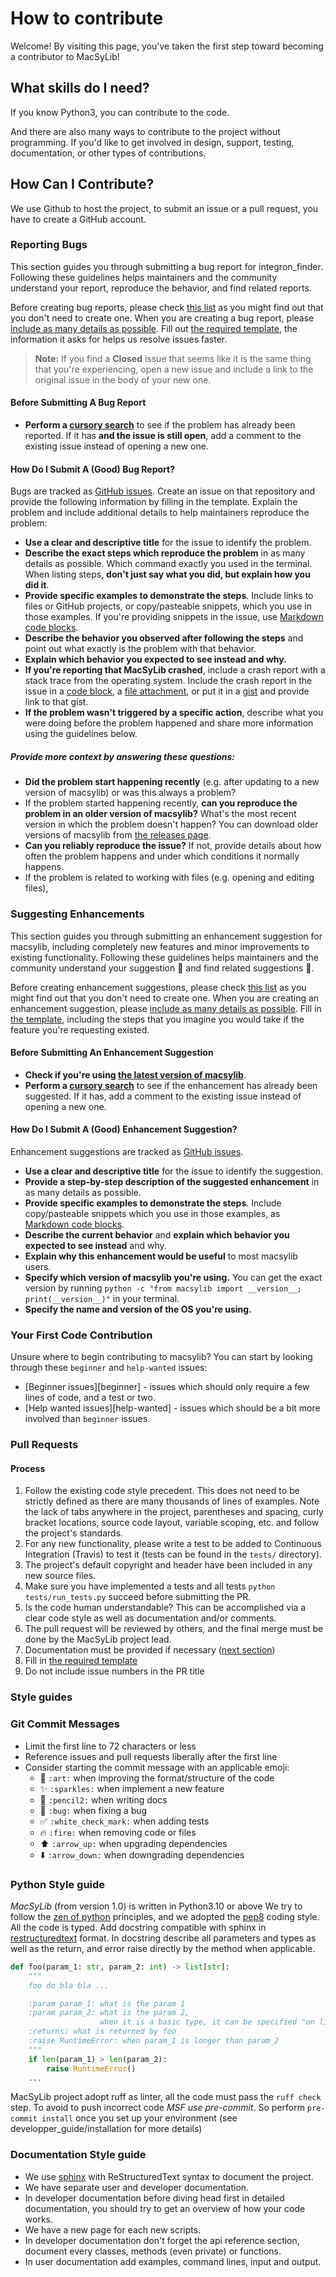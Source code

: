 # How to contribute

Welcome! By visiting this page,
you've taken the first step toward becoming a contributor to MacSyLib!

## What skills do I need?

If you know Python3, you can contribute to the code.

And there are also many ways to contribute to the project without programming.
If you'd like to get involved in design,
support, testing, documentation, or other types of contributions.


## How Can I Contribute?

We use Github to host the project, to submit an issue or a pull request,
you have to create a GitHub account.

### Reporting Bugs

This section guides you through submitting a bug report for integron_finder.
Following these guidelines helps maintainers and the community understand your report,
reproduce the behavior, and find related reports.

Before creating bug reports, please check [this list](#before-submitting-a-bug-report)
as you might find out that you don't need to create one.
When you are creating a bug report, please
[include as many details as possible](#how-do-i-submit-a-good-bug-report).
Fill out [the required template](.github/ISSUE_TEMPLATE.md), the information it asks for helps us resolve issues faster.

> **Note:**
> If you find a **Closed** issue that seems like it is the same thing that you're experiencing,
> open a new issue and include a link to the original issue in the body of your new one.

#### Before Submitting A Bug Report

* **Perform a [cursory search](https://github.com/gem-pasteur/macsylib/issues?q=is%3Aopen+is%3Aissue+label%3Abug)**
to see if the problem has already been reported.
If it has **and the issue is still open**, add a comment to the existing issue instead of opening a new one.


#### How Do I Submit A (Good) Bug Report?

Bugs are tracked as [GitHub issues](https://guides.github.com/features/issues/).
Create an issue on that repository and provide the following information by filling in the template.
Explain the problem and include additional details to help maintainers reproduce the problem:

* **Use a clear and descriptive title** for the issue to identify the problem.
* **Describe the exact steps which reproduce the problem** in as many details as possible.
  Which command exactly you used in the terminal.
  When listing steps, **don't just say what you did, but explain how you did it**.
* **Provide specific examples to demonstrate the steps**.
  Include links to files or GitHub projects, or copy/pasteable snippets, which you use in those examples.
  If you're providing snippets in the issue, use [Markdown code blocks](https://help.github.com/articles/markdown-basics/#multiple-lines).
* **Describe the behavior you observed after following the steps** and point out what exactly is the problem with that behavior.
* **Explain which behavior you expected to see instead and why.**
* **If you're reporting that MacSyLib crashed**,
  include a crash report with a stack trace from the operating system.
  Include the crash report in the issue in a [code block](https://help.github.com/articles/markdown-basics/#multiple-lines),
  a [file attachment](https://help.github.com/articles/file-attachments-on-issues-and-pull-requests/),
  or put it in a [gist](https://gist.github.com/) and provide link to that gist.
* **If the problem wasn't triggered by a specific action**, describe what you were doing before the problem happened
  and share more information using the guidelines below.

##### Provide more context by answering these questions:

* **Did the problem start happening recently** (e.g. after updating to a new version of macsylib) or was this always a problem?
* If the problem started happening recently, **can you reproduce the problem in an older version of macsylib?**
  What's the most recent version in which the problem doesn't happen? You can download older versions of macsylib from
  [the releases page](https://github.com/gem-pasteur/macsylib/releases).
* **Can you reliably reproduce the issue?** If not, provide details about how often the problem happens and under which conditions it normally happens.
* If the problem is related to working with files (e.g. opening and editing files),

### Suggesting Enhancements

This section guides you through submitting an enhancement suggestion for macsylib,
including completely new features and minor improvements to existing functionality.
Following these guidelines helps maintainers and the community understand your suggestion :pencil:
and find related suggestions :mag_right:.

Before creating enhancement suggestions, please check [this list](#before-submitting-an-enhancement-suggestion)
as you might find out that you don't need to create one.
When you are creating an enhancement suggestion, please [include as many details as possible](#how-do-i-submit-a-good-enhancement-suggestion).
Fill in [the template](.github/ISSUE_TEMPLATE.md), including the steps that you imagine you would take if the feature you're requesting existed.

#### Before Submitting An Enhancement Suggestion

* **Check if you're using [the latest version of macsylib](https://github.com/gem-pasteur/macsylib/releases)**.
* **Perform a [cursory search](https://github.com/gem-pasteur/macsylib/issues?q=is%3Aopen+is%3Aissue+label%3Aenhancement)**
  to see if the enhancement has already been suggested.
  If it has, add a comment to the existing issue instead of opening a new one.

#### How Do I Submit A (Good) Enhancement Suggestion?

Enhancement suggestions are tracked as [GitHub issues](https://guides.github.com/features/issues/).

* **Use a clear and descriptive title** for the issue to identify the suggestion.
* **Provide a step-by-step description of the suggested enhancement** in as many details as possible.
* **Provide specific examples to demonstrate the steps**.
  Include copy/pasteable snippets which you use in those examples, as [Markdown code blocks](https://help.github.com/articles/markdown-basics/#multiple-lines).
* **Describe the current behavior** and **explain which behavior you expected to see instead** and why.
* **Explain why this enhancement would be useful** to most macsylib users.
* **Specify which version of macsylib you're using.** You can get the exact version by running `python -c "from macsylib import __version__; print(__version__)"` in your terminal.
* **Specify the name and version of the OS you're using.**

### Your First Code Contribution

Unsure where to begin contributing to macsylib? You can start by looking through these `beginner` and `help-wanted` issues:

* [Beginner issues][beginner] - issues which should only require a few lines of code, and a test or two.
* [Help wanted issues][help-wanted] - issues which should be a bit more involved than `beginner` issues.

### Pull Requests

#### Process

1. Follow the existing code style precedent. This does not need to be strictly
   defined as there are many thousands of lines of examples. Note the lack
   of tabs anywhere in the project, parentheses and spacing, curly bracket
   locations, source code layout, variable scoping, etc. and follow the
   project's standards.
2. For any new functionality, please write a test to be added to Continuous
   Integration (Travis) to test it (tests can be found in the `tests/`
   directory).
3. The project's default copyright and header have been included in any new
   source files.
4. Make sure you have implemented a tests and all tests `python tests/run_tests.py`
   succeed before submitting the PR.
5. Is the code human understandable? This can be accomplished via a clear code
   style as well as documentation and/or comments.
6. The pull request will be reviewed by others, and the final merge must be
   done by the MacSyLib project lead.
7. Documentation must be provided if necessary ([next section](#documentation-style-guide))
8. Fill in [the required template](.github/PULL_REQUEST_TEMPLATE.md)
9. Do not include issue numbers in the PR title

### Style guides

### Git Commit Messages

* Limit the first line to 72 characters or less
* Reference issues and pull requests liberally after the first line
* Consider starting the commit message with an applicable emoji:
    * :art: `:art:` when improving the format/structure of the code
    * :sparkles: `:sparkles:` when implement a new feature
    * :memo: `:pencil2:` when writing docs
    * :bug: `:bug:` when fixing a bug
    * :white_check_mark: `:white_check_mark:` when adding tests
    * :fire: `:fire:` when removing code or files
    * :arrow_up: `:arrow_up:` when upgrading dependencies
    * :arrow_down: `:arrow_down:` when downgrading dependencies


### Python Style guide

*MacSyLib* (from version 1.0) is written in Python3.10 or above
We try to follow the [zen of python](https://www.python.org/dev/peps/pep-0020/) principles,
and we adopted the [pep8](https://www.python.org/dev/peps/pep-0008/) coding style.
All the code is typed.
Add docstring compatible with sphinx in [restructuredtext]() format.
In docstring describe all parameters and types as well as the return, and error raise
 directly by the method when applicable.

```python
def foo(param_1: str, param_2: int) -> list[str]:
    """
    foo do bla bla ...

    :param param_1: what is the param 1
    :param param_2: what is the param 2,
                    when it is a basic type, it can be specified "on line"
    :returns: what is returned by foo
    :raise RuntimeError: when param_1 is longer than param_2
    """
    if len(param_1) > len(param_2):
        raise RuntimeError()
    ...
```

MacSyLib project adopt ruff as linter, all the code must pass the `ruff check` step.
To avoid to push incorrect code *MSF* *use pre-commit*. So perform `pre-commit install` once you set up your environment
(see developper_guide/installation for more details)
### Documentation Style guide

* We use [sphinx](http://www.sphinx-doc.org/en/stable/) with ReStructuredText syntax to document the project.
* We have separate user and developer documentation.
* In developer documentation before diving head first in detailed documentation,
  you should try to get an overview of how your code works.
* We have a new page for each new scripts.
* In developer documentation don't forget the api reference section,
  document every classes, methods (even private) or functions.
* In user documentation add examples, command lines, input and output.

